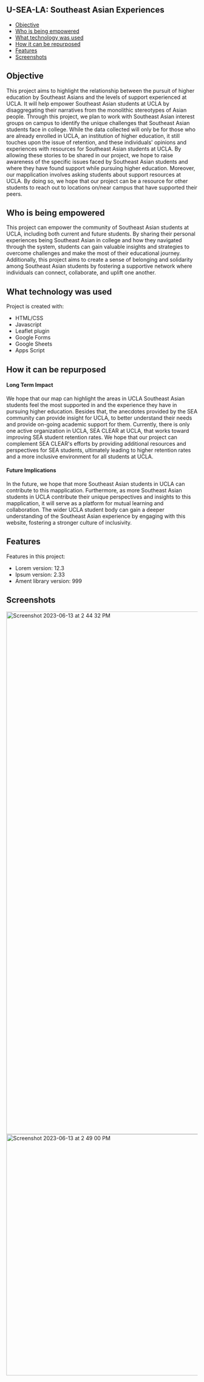 ## U-SEA-LA: Southeast Asian Experiences

* [Objective](#objective)
* [Who is being empowered](#who-is-being-empowered)
* [What technology was used](#what-technology-was-used)
* [How it can be repurposed](#how-it-can-be-repurposed)
* [Features](#features)
* [Screenshots](#screenshots)



## Objective
This project aims to highlight the relationship between the pursuit of higher education by Southeast Asians and the levels of support experienced at UCLA. It will help empower Southeast Asian students at UCLA by disaggregating their narratives from the monolithic stereotypes of Asian people. Through this project, we plan to work with Southeast Asian interest groups on campus to identify the unique challenges that Southeast Asian students face in college. While the data collected will only be for those who are already enrolled in UCLA, an institution of higher education, it still touches upon the issue of retention, and these individuals' opinions and experiences with resources for Southeast Asian students at UCLA. By allowing these stories to be shared in our project, we hope to raise awareness of the specific issues faced by Southeast Asian students and where they have found support while pursuing higher education. Moreover, our mapplication involves asking students about support resources at UCLA. By doing so, we hope that our project can be a resource for other students to reach out to locations on/near campus that have supported their peers.
	
## Who is being empowered
This project can empower the community of Southeast Asian students at UCLA, including both current and future students. By sharing their personal experiences being Southeast Asian in college and how they navigated through the system, students can gain valuable insights and strategies to overcome challenges and make the most of their educational journey. Additionally, this project aims to create a sense of belonging and solidarity among Southeast Asian students by fostering a supportive network where individuals can connect, collaborate, and uplift one another.

	
## What technology was used
Project is created with:
* HTML/CSS
* Javascript
* Leaflet plugin
* Google Forms
* Google Sheets
* Apps Script


## How it can be repurposed
#### Long Term Impact
We hope that our map can highlight the areas in UCLA Southeast Asian students feel the most supported in and the experience they have in pursuing higher education. Besides that, the anecdotes provided by the SEA community can provide insight for UCLA, to better understand their needs and provide on-going academic support for them. Currently, there is only one active organization in UCLA, SEA CLEAR at UCLA, that works toward improving SEA student retention rates. We hope that our project can complement SEA CLEAR's efforts by providing additional resources and perspectives for SEA students, ultimately leading to higher retention rates and a more inclusive environment for all students at UCLA.

#### Future Implications
In the future, we hope that more Southeast Asian students in UCLA can contribute to this mapplication. Furthermore, as more Southeast Asian students in UCLA contribute their unique perspectives and insights to this mapplication, it will serve as a platform for mutual learning and collaboration. The wider UCLA student body can gain a deeper understanding of the Southeast Asian experience by engaging with this website, fostering a stronger culture of inclusivity. 

## Features
Features in this project:
* Lorem version: 12.3
* Ipsum version: 2.33
* Ament library version: 999

## Screenshots
<img width="1377" alt="Screenshot 2023-06-13 at 2 44 32 PM" src="https://github.com/joanneluong/AAS191A-SEA/assets/128201579/0a339a30-8532-416a-b282-b32eb5f0486d">
<img width="636" alt="Screenshot 2023-06-13 at 2 49 00 PM" src="https://github.com/joanneluong/AAS191A-SEA/assets/128201579/2d44bfc3-1fe5-4066-9b92-cf13eaccf652">



